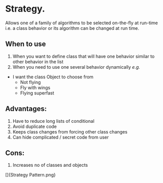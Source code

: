 
# Strategy.
Allows one of a family of algorithms to be selected on-the-fly at run-time i.e. a class behavior or its algorithm can be changed at run time.


## When to use
1. When you want to define class that will have one behavior similar to other behavior in the list
2. When you need to use one several behavior dynamically
*e.g.*
- I want the class Object to choose from
  - Not flying
  - Fly with wings
  - Flying superfast

## Advantages: 
1. Have to reduce long lists of conditional
2. Avoid duplicate code
3. Keeps class changes from forcing other class changes
4. Can hide complicated / secret code from user

## Cons:
1. Increases no of classes and objects

[]{Strategy Pattern.png}

